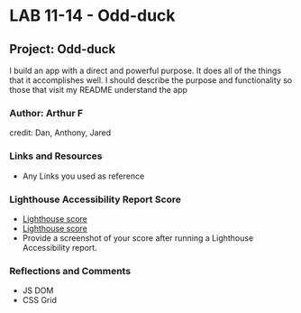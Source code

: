 #  LAB 11-14 - Odd-duck
## Project: Odd-duck

I build an app with a direct and powerful purpose. It does all of the things that it accomplishes well. I should describe the purpose and functionality so those that visit my README understand the app

### Author: Arthur F
credit: Dan, Anthony, Jared

### Links and Resources


* Any Links you used as reference

### Lighthouse Accessibility Report Score
* [Lighthouse score](image/lighthouse1.png)
* [Lighthouse score](image/lighthouse2.png)
* Provide a screenshot of your score after running a Lighthouse Accessibility report.

### Reflections and Comments

* JS DOM
* CSS Grid